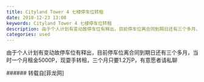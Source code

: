 ```yaml
---
title: Cityland Tower 4 七楼停车位转租
date: 2018-12-23 13:08
keywords: Cityland Tower 4 七楼停车位转租
description: 由于个人计划有变动故停车位有释出，目前停车位离合同到期日还有三个多月，当时一个月租金5000P，现耍手转租，三个月只要1.2万P，有意愿者请私聊
categories: used
---
```

<td class="t_f" id="postmessage_2538936">

由于个人计划有变动故停车位有释出，目前停车位离合同到期日还有三个多月，当时一个月租金5000P，现耍手转租，三个月只要1.2万P，有意愿者请私聊<br/>
</td>
###### 转载自[菲龙网]